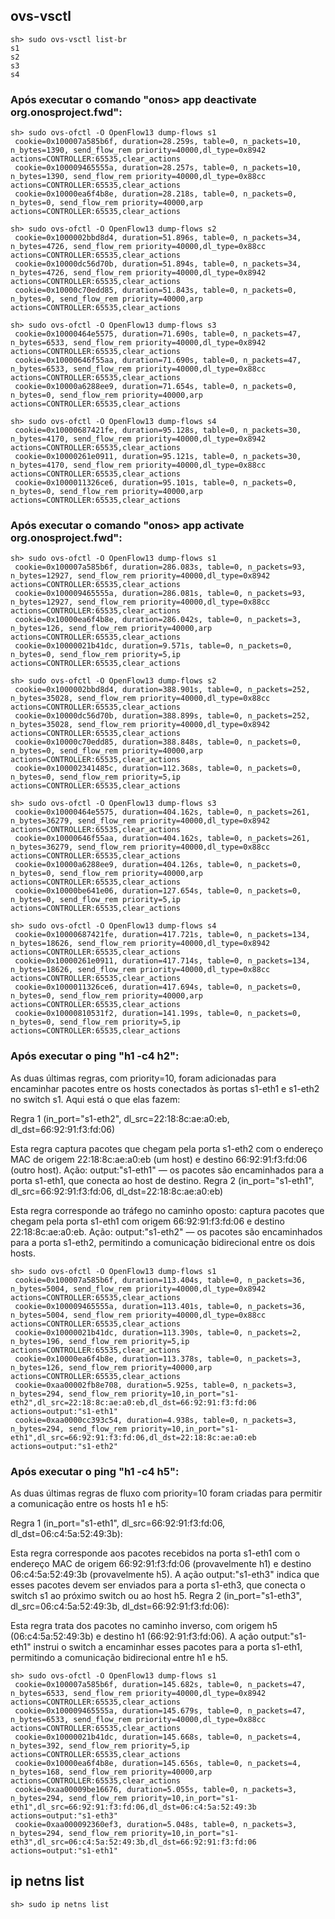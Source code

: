 
## ovs-vsctl

```
sh> sudo ovs-vsctl list-br
s1
s2
s3
s4
```

### Após executar o comando "onos> app deactivate org.onosproject.fwd":

```
sh> sudo ovs-ofctl -O OpenFlow13 dump-flows s1
 cookie=0x100007a585b6f, duration=28.259s, table=0, n_packets=10, n_bytes=1390, send_flow_rem priority=40000,dl_type=0x8942 actions=CONTROLLER:65535,clear_actions
 cookie=0x100009465555a, duration=28.257s, table=0, n_packets=10, n_bytes=1390, send_flow_rem priority=40000,dl_type=0x88cc actions=CONTROLLER:65535,clear_actions
 cookie=0x10000ea6f4b8e, duration=28.218s, table=0, n_packets=0, n_bytes=0, send_flow_rem priority=40000,arp actions=CONTROLLER:65535,clear_actions
```

```
sh> sudo ovs-ofctl -O OpenFlow13 dump-flows s2
 cookie=0x1000002bbd8d4, duration=51.896s, table=0, n_packets=34, n_bytes=4726, send_flow_rem priority=40000,dl_type=0x88cc actions=CONTROLLER:65535,clear_actions
 cookie=0x10000dc56d70b, duration=51.894s, table=0, n_packets=34, n_bytes=4726, send_flow_rem priority=40000,dl_type=0x8942 actions=CONTROLLER:65535,clear_actions
 cookie=0x10000c70edd85, duration=51.843s, table=0, n_packets=0, n_bytes=0, send_flow_rem priority=40000,arp actions=CONTROLLER:65535,clear_actions
```

```
sh> sudo ovs-ofctl -O OpenFlow13 dump-flows s3
 cookie=0x10000464e5575, duration=71.690s, table=0, n_packets=47, n_bytes=6533, send_flow_rem priority=40000,dl_type=0x8942 actions=CONTROLLER:65535,clear_actions
 cookie=0x10000646f55aa, duration=71.690s, table=0, n_packets=47, n_bytes=6533, send_flow_rem priority=40000,dl_type=0x88cc actions=CONTROLLER:65535,clear_actions
 cookie=0x10000a6288ee9, duration=71.654s, table=0, n_packets=0, n_bytes=0, send_flow_rem priority=40000,arp actions=CONTROLLER:65535,clear_actions
```

```
sh> sudo ovs-ofctl -O OpenFlow13 dump-flows s4
 cookie=0x10000687421fe, duration=95.128s, table=0, n_packets=30, n_bytes=4170, send_flow_rem priority=40000,dl_type=0x8942 actions=CONTROLLER:65535,clear_actions
 cookie=0x10000261e0911, duration=95.121s, table=0, n_packets=30, n_bytes=4170, send_flow_rem priority=40000,dl_type=0x88cc actions=CONTROLLER:65535,clear_actions
 cookie=0x1000011326ce6, duration=95.101s, table=0, n_packets=0, n_bytes=0, send_flow_rem priority=40000,arp actions=CONTROLLER:65535,clear_actions
```

### Após executar o comando "onos> app activate org.onosproject.fwd":

```
sh> sudo ovs-ofctl -O OpenFlow13 dump-flows s1
 cookie=0x100007a585b6f, duration=286.083s, table=0, n_packets=93, n_bytes=12927, send_flow_rem priority=40000,dl_type=0x8942 actions=CONTROLLER:65535,clear_actions
 cookie=0x100009465555a, duration=286.081s, table=0, n_packets=93, n_bytes=12927, send_flow_rem priority=40000,dl_type=0x88cc actions=CONTROLLER:65535,clear_actions
 cookie=0x10000ea6f4b8e, duration=286.042s, table=0, n_packets=3, n_bytes=126, send_flow_rem priority=40000,arp actions=CONTROLLER:65535,clear_actions
 cookie=0x10000021b41dc, duration=9.571s, table=0, n_packets=0, n_bytes=0, send_flow_rem priority=5,ip actions=CONTROLLER:65535,clear_actions
```

``` 
sh> sudo ovs-ofctl -O OpenFlow13 dump-flows s2
 cookie=0x1000002bbd8d4, duration=388.901s, table=0, n_packets=252, n_bytes=35028, send_flow_rem priority=40000,dl_type=0x88cc actions=CONTROLLER:65535,clear_actions
 cookie=0x10000dc56d70b, duration=388.899s, table=0, n_packets=252, n_bytes=35028, send_flow_rem priority=40000,dl_type=0x8942 actions=CONTROLLER:65535,clear_actions
 cookie=0x10000c70edd85, duration=388.848s, table=0, n_packets=0, n_bytes=0, send_flow_rem priority=40000,arp actions=CONTROLLER:65535,clear_actions
 cookie=0x100002341485c, duration=112.368s, table=0, n_packets=0, n_bytes=0, send_flow_rem priority=5,ip actions=CONTROLLER:65535,clear_actions
```

```
sh> sudo ovs-ofctl -O OpenFlow13 dump-flows s3
 cookie=0x10000464e5575, duration=404.162s, table=0, n_packets=261, n_bytes=36279, send_flow_rem priority=40000,dl_type=0x8942 actions=CONTROLLER:65535,clear_actions
 cookie=0x10000646f55aa, duration=404.162s, table=0, n_packets=261, n_bytes=36279, send_flow_rem priority=40000,dl_type=0x88cc actions=CONTROLLER:65535,clear_actions
 cookie=0x10000a6288ee9, duration=404.126s, table=0, n_packets=0, n_bytes=0, send_flow_rem priority=40000,arp actions=CONTROLLER:65535,clear_actions
 cookie=0x10000be641e06, duration=127.654s, table=0, n_packets=0, n_bytes=0, send_flow_rem priority=5,ip actions=CONTROLLER:65535,clear_actions
```
 
```
sh> sudo ovs-ofctl -O OpenFlow13 dump-flows s4
 cookie=0x10000687421fe, duration=417.721s, table=0, n_packets=134, n_bytes=18626, send_flow_rem priority=40000,dl_type=0x8942 actions=CONTROLLER:65535,clear_actions
 cookie=0x10000261e0911, duration=417.714s, table=0, n_packets=134, n_bytes=18626, send_flow_rem priority=40000,dl_type=0x88cc actions=CONTROLLER:65535,clear_actions
 cookie=0x1000011326ce6, duration=417.694s, table=0, n_packets=0, n_bytes=0, send_flow_rem priority=40000,arp actions=CONTROLLER:65535,clear_actions
 cookie=0x10000810531f2, duration=141.199s, table=0, n_packets=0, n_bytes=0, send_flow_rem priority=5,ip actions=CONTROLLER:65535,clear_actions
```

### Após executar o ping "h1 -c4 h2":

As duas últimas regras, com priority=10, foram adicionadas para encaminhar pacotes entre os hosts conectados às portas s1-eth1 e s1-eth2 no switch s1. Aqui está o que elas fazem:

Regra 1 (in_port="s1-eth2", dl_src=22:18:8c:ae:a0:eb, dl_dst=66:92:91:f3:fd:06)

Esta regra captura pacotes que chegam pela porta s1-eth2 com o endereço MAC de origem 22:18:8c:ae:a0:eb (um host) e destino 66:92:91:f3:fd:06 (outro host).
Ação: output:"s1-eth1" — os pacotes são encaminhados para a porta s1-eth1, que conecta ao host de destino.
Regra 2 (in_port="s1-eth1", dl_src=66:92:91:f3:fd:06, dl_dst=22:18:8c:ae:a0:eb)

Esta regra corresponde ao tráfego no caminho oposto: captura pacotes que chegam pela porta s1-eth1 com origem 66:92:91:f3:fd:06 e destino 22:18:8c:ae:a0:eb.
Ação: output:"s1-eth2" — os pacotes são encaminhados para a porta s1-eth2, permitindo a comunicação bidirecional entre os dois hosts.

```
sh> sudo ovs-ofctl -O OpenFlow13 dump-flows s1
 cookie=0x100007a585b6f, duration=113.404s, table=0, n_packets=36, n_bytes=5004, send_flow_rem priority=40000,dl_type=0x8942 actions=CONTROLLER:65535,clear_actions
 cookie=0x100009465555a, duration=113.401s, table=0, n_packets=36, n_bytes=5004, send_flow_rem priority=40000,dl_type=0x88cc actions=CONTROLLER:65535,clear_actions
 cookie=0x10000021b41dc, duration=113.390s, table=0, n_packets=2, n_bytes=196, send_flow_rem priority=5,ip actions=CONTROLLER:65535,clear_actions
 cookie=0x10000ea6f4b8e, duration=113.378s, table=0, n_packets=3, n_bytes=126, send_flow_rem priority=40000,arp actions=CONTROLLER:65535,clear_actions
 cookie=0xaa00002fb8e708, duration=5.925s, table=0, n_packets=3, n_bytes=294, send_flow_rem priority=10,in_port="s1-eth2",dl_src=22:18:8c:ae:a0:eb,dl_dst=66:92:91:f3:fd:06 actions=output:"s1-eth1"
 cookie=0xaa0000cc393c54, duration=4.938s, table=0, n_packets=3, n_bytes=294, send_flow_rem priority=10,in_port="s1-eth1",dl_src=66:92:91:f3:fd:06,dl_dst=22:18:8c:ae:a0:eb actions=output:"s1-eth2"
```
 
### Após executar o ping "h1 -c4 h5":

As duas últimas regras de fluxo com priority=10 foram criadas para permitir a comunicação entre os hosts h1 e h5:

Regra 1 (in_port="s1-eth1", dl_src=66:92:91:f3:fd:06, dl_dst=06:c4:5a:52:49:3b):

Esta regra corresponde aos pacotes recebidos na porta s1-eth1 com o endereço MAC de origem 66:92:91:f3:fd:06 (provavelmente h1) e destino 06:c4:5a:52:49:3b (provavelmente h5).
A ação output:"s1-eth3" indica que esses pacotes devem ser enviados para a porta s1-eth3, que conecta o switch s1 ao próximo switch ou ao host h5.
Regra 2 (in_port="s1-eth3", dl_src=06:c4:5a:52:49:3b, dl_dst=66:92:91:f3:fd:06):

Esta regra trata dos pacotes no caminho inverso, com origem h5 (06:c4:5a:52:49:3b) e destino h1 (66:92:91:f3:fd:06).
A ação output:"s1-eth1" instrui o switch a encaminhar esses pacotes para a porta s1-eth1, permitindo a comunicação bidirecional entre h1 e h5.

```
sh> sudo ovs-ofctl -O OpenFlow13 dump-flows s1
 cookie=0x100007a585b6f, duration=145.682s, table=0, n_packets=47, n_bytes=6533, send_flow_rem priority=40000,dl_type=0x8942 actions=CONTROLLER:65535,clear_actions
 cookie=0x100009465555a, duration=145.679s, table=0, n_packets=47, n_bytes=6533, send_flow_rem priority=40000,dl_type=0x88cc actions=CONTROLLER:65535,clear_actions
 cookie=0x10000021b41dc, duration=145.668s, table=0, n_packets=4, n_bytes=392, send_flow_rem priority=5,ip actions=CONTROLLER:65535,clear_actions
 cookie=0x10000ea6f4b8e, duration=145.656s, table=0, n_packets=4, n_bytes=168, send_flow_rem priority=40000,arp actions=CONTROLLER:65535,clear_actions
 cookie=0xaa00009be16676, duration=5.055s, table=0, n_packets=3, n_bytes=294, send_flow_rem priority=10,in_port="s1-eth1",dl_src=66:92:91:f3:fd:06,dl_dst=06:c4:5a:52:49:3b actions=output:"s1-eth3"
 cookie=0xaa000092360ef3, duration=5.048s, table=0, n_packets=3, n_bytes=294, send_flow_rem priority=10,in_port="s1-eth3",dl_src=06:c4:5a:52:49:3b,dl_dst=66:92:91:f3:fd:06 actions=output:"s1-eth1"
```

## ip netns list

```
sh> sudo ip netns list
```